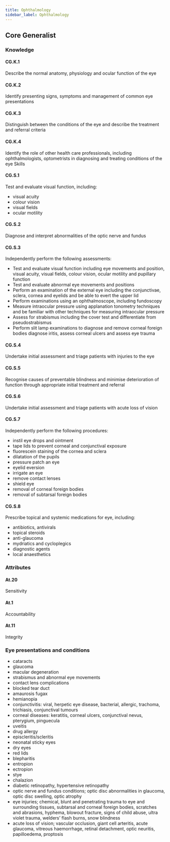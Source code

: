```yaml
---
title: Ophthalmology
sidebar_label: Ophthalmology
---
```

## Core Generalist

### Knowledge

#### CG.K.1

Describe the normal anatomy, physiology and ocular function of the eye

#### CG.K.2

Identify presenting signs, symptoms and management of common eye presentations 

#### CG.K.3

Distinguish between the conditions of the eye and describe the treatment and referral criteria 

#### CG.K.4

Identify the role of other health care professionals, including ophthalmologists, optometrists in diagnosing and treating conditions of the eye
Skills 

#### CG.S.1

Test and evaluate visual function, including: 

* visual acuity 
* colour vision 
* visual fields 
* ocular motility

#### CG.S.2

Diagnose and interpret abnormalities of the optic nerve and fundus 

#### CG.S.3

Independently perform the following assessments:

* Test and evaluate visual function including eye movements and position, visual acuity, visual fields, colour vision, ocular motility and pupillary function
* Test and evaluate abnormal eye movements and positions 
* Perform an examination of the external eye including the conjunctivae, sclera, cornea and eyelids and be able to evert the upper lid 
* Perform examinations using an ophthalmoscope, including fundoscopy 
* Measure intraocular pressure using applanation tonometry techniques and be familiar with other techniques for measuring intraocular pressure
* Assess for strabismus including the cover test and differentiate from pseudostrabismus
* Perform slit lamp examinations to diagnose and remove corneal foreign bodies diagnose iritis, assess corneal ulcers and assess eye trauma 

#### CG.S.4

Undertake initial assessment and triage patients with injuries to the eye

#### CG.S.5

Recognise causes of preventable blindness and minimise deterioration of function through appropriate initial treatment and referral

#### CG.S.6

Undertake initial assessment and triage patients with acute loss of vision

#### CG.S.7

Independently perform the following procedures:

* instil eye drops and ointment 
* tape lids to prevent corneal and conjunctival exposure
* fluorescein staining of the cornea and sclera 
* dilatation of the pupils
* pressure patch an eye
* eyelid eversion 
* irrigate an eye 
* remove contact lenses 
* shield eye 
* removal of corneal foreign bodies 
* removal of subtarsal foreign bodies

#### CG.S.8

Prescribe topical and systemic medications for eye, including:

* antibiotics, antivirals 
* topical steroids 
* anti-glaucoma 
* mydriatics and cycloplegics 
* diagnostic agents 
* local anaesthetics

### Attributes

#### At.20

Sensitivity

#### At.1

Accountability

#### At.11

Integrity

### Eye presentations and conditions

* cataracts
* glaucoma
* macular degeneration 
* strabismus and abnormal eye movements
* contact lens complications 
* blocked tear duct
* amaurosis fugax 
* hemianopia
* conjunctivitis: viral, herpetic eye disease, bacterial, allergic, trachoma, trichiasis, conjunctival tumours 
* corneal diseases: keratitis, corneal ulcers, conjunctival nevus, pterygium, pinguecula 
* uveitis 
* drug allergy 
* episcleritis/scleritis 
* neonatal sticky eyes 
* dry eyes 
* red lids 
* blepharitis 
* entropion 
* ectropion 
* stye 
* chalazion
* diabetic retinopathy, hypertensive retinopathy 
* optic nerve and fundus conditions; optic disc abnormalities in glaucoma, optic disc swelling, optic atrophy 
* eye injuries; chemical, blunt and penetrating trauma to eye and surrounding tissues, subtarsal and corneal foreign bodies, scratches and abrasions, hyphema, blowout fracture, signs of child abuse, ultra violet trauma, welders’ flash burns, snow blindness
* acute loss of vision; vascular occlusion, giant cell arteritis, acute glaucoma, vitreous haemorrhage, retinal detachment, optic neuritis, papilloedema, proptosis